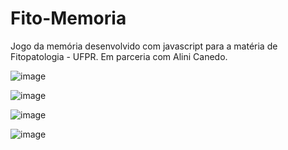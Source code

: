 # Fito-Memoria
Jogo da memória desenvolvido com javascript para a matéria de Fitopatologia - UFPR. Em parceria com Alini Canedo.




![image](https://user-images.githubusercontent.com/50418764/85964466-2d05b780-b990-11ea-8ad0-581b67b607f7.png)

![image](https://user-images.githubusercontent.com/50418764/85964443-19f2e780-b990-11ea-98cd-62d88da7c035.png)

![image](https://user-images.githubusercontent.com/50418764/85964496-3ee75a80-b990-11ea-89a6-fee43f5ef749.png)

![image](https://user-images.githubusercontent.com/50418764/85964518-4b6bb300-b990-11ea-9f88-9c58c44dd458.png)
